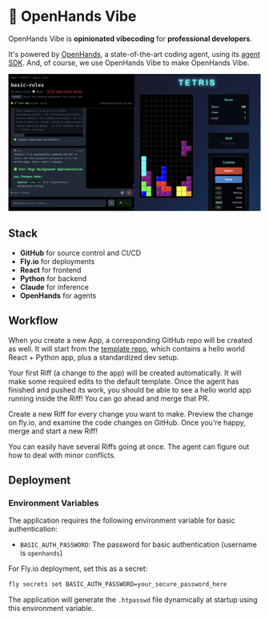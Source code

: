 # 🤙 OpenHands Vibe

OpenHands Vibe is **opinionated vibecoding** for **professional developers**.

It's powered by
[OpenHands](https://github.com/All-Hands-AI/OpenHands), a state-of-the-art coding agent,
using its [agent SDK](https://github.com/All-Hands-AI/agent-sdk/). And, of course,
we use OpenHands Vibe to make OpenHands Vibe.


![screenshot](screenshot.png)


## Stack
* **GitHub** for source control and CI/CD
* **Fly.io** for deployments
* **React** for frontend
* **Python** for backend
* **Claude** for inference
* **OpenHands** for agents

## Workflow
When you create a new App, a corresponding GitHub repo will be created as well.
It will start from the [template repo](https://github.com/rbren/openvibe-template), which contains a hello world React + Python app,
plus a standardized dev setup.

Your first Riff (a change to the app) will be created automatically. It will make some required edits to the default template.
Once the agent has finished and pushed its work, you should be able to see a hello world app running inside the Riff!
You can go ahead and merge that PR.

Create a new Riff for every change you want to make. Preview the change on fly.io, and examine the code changes on GitHub.
Once you're happy, merge and start a new Riff!

You can easily have several Riffs going at once. The agent can figure out how to deal with minor conflicts.

## Deployment

### Environment Variables

The application requires the following environment variable for basic authentication:

- `BASIC_AUTH_PASSWORD`: The password for basic authentication (username is `openhands`)

For Fly.io deployment, set this as a secret:
```bash
fly secrets set BASIC_AUTH_PASSWORD=your_secure_password_here
```

The application will generate the `.htpasswd` file dynamically at startup using this environment variable.
